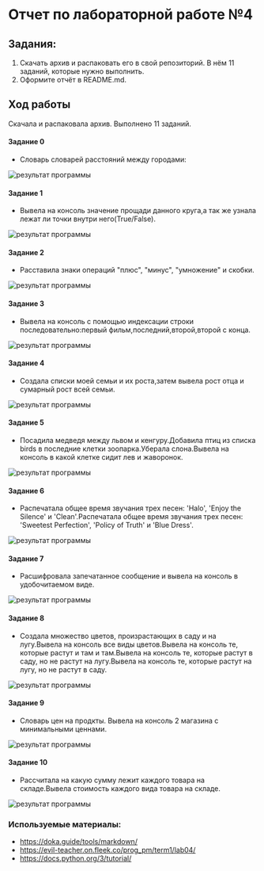 # Отчет по лабораторной работе №4
## Задания:
1. Скачать архив и распаковать его в свой репозиторий. В нём 11 заданий, которые нужно выполнить.
2. Оформите отчёт в README.md.
## Ход работы 
Скачала и распаковала архив. Выполнено 11 заданий.
#### Задание 0
- Cловарь словарей расстояний между городами:
<image src = 00.png alt="результат программы">

#### Задание 1
- Вывела на консоль значение прощади данного круга,а так же узнала лежат ли точки внутри него(True/False).
<image src = 01.png alt="результат программы">

#### Задание 2
- Расставила знаки операций "плюс", "минус", "умножение" и скобки.
<image src = 02.png alt="результат программы">

#### Задание 3
- Вывела на консоль с помощью индексации строки последовательно:первый фильм,последний,второй,второй с конца.
<image src = 03.png alt="результат программы">

#### Задание 4
- Создала списки моей семьи и их роста,затем вывела рост отца и сумарный рост всей семьи.
<image src = 04.png alt="результат программы">

#### Задание 5
- Посадила медведя между львом и кенгуру.Добавила птиц из списка birds в последние клетки зоопарка.Уберала слона.Вывела на консоль в какой клетке сидит лев и жаворонок.
<image src = 05.png alt="результат программы">

#### Задание 6
- Распечатала общее время звучания трех песен: 'Halo', 'Enjoy the Silence' и 'Clean'.Распечатала общее время звучания трех песен: 'Sweetest Perfection', 'Policy of Truth' и 'Blue Dress'.
<image src = 06.png alt="результат программы">

#### Задание 7
- Расшифровала запечатанное сообщение и вывела на консоль в удобочитаемом виде.
<image src = 07.png alt="результат программы">

#### Задание 8
- Создала множество цветов, произрастающих в саду и на лугу.Вывела на консоль все виды цветов.Вывела на консоль те, которые растут и там и там.Вывела на консоль те, которые растут в саду, но не растут на лугу.Вывела на консоль те, которые растут на лугу, но не растут в саду.
<image src = 08.png alt="результат программы">

#### Задание 9
- Словарь цен на продкты. Вывела на консоль 2 магазина с минимальными ценнами.
<image src = 09.png alt="результат программы">

#### Задание 10
- Рассчитала на какую сумму лежит каждого товара на складе.Вывела стоимость каждого вида товара на складе.
<image src = 10.png alt="результат программы">

### Используемые материалы:
- https://doka.guide/tools/markdown/
- https://evil-teacher.on.fleek.co/prog_pm/term1/lab04/
- https://docs.python.org/3/tutorial/
